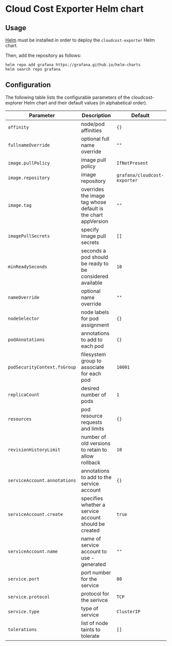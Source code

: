 # Cloud Cost Exporter Helm chart

## Usage

[Helm](https://helm.sh/) must be installed in order to deploy the `cloudcost-exporter` Helm chart.

Then, add the repository as follows:

```
helm repo add grafana https://grafana.github.io/helm-charts
helm search repo grafana
```

## Configuration

The following table lists the configurable parameters of the cloudcost-explorer Helm chart and their default values (in alphabetical order).

Parameter | Description | Default
--- | --- | ---
`affinity` | node/pod affinities | `{}`
`fullnameOverride` | optional full name override | `""`
`image.pullPolicy` | image pull policy | `IfNotPresent`
`image.repository` | image repository | `grafana/cloudcost-exporter`
`image.tag` | overrides the image tag whose default is the chart appVersion | `""`
`imagePullSecrets` | specify image pull secrets | `[]`
`minReadySeconds` |  seconds a pod should be ready to be considered available  | `10`
`nameOverride` | optional name override | `""`
`nodeSelector` | node labels for pod assignment  | `{}`
`podAnnotations` | annotations to add to each pod | `{}`
`podSecurityContext.fsGroup` | filesystem group to associate for each pod | `10001`
`replicaCount` | desired number of pods | `1` |
`resources` | pod resource requests and limits | `{}`
`revisionHistoryLimit` | number of old versions to retain to allow rollback | `10`
`serviceAccount.annotations` | annotations to add to the service account | `{}`
`serviceAccount.create` | specifies whether a service account should be created | `true`
`serviceAccount.name` | name of service account to use - generated | `""`
`service.port` | port number for the service | `80`
`service.protocol` | protocol for the serivce | `TCP`
`service.type` | type of service | `ClusterIP`
`tolerations` | list of node taints to tolerate | `[]`
